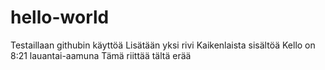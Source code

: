 # hello-world
Testaillaan githubin käyttöä
Lisätään yksi rivi
Kaikenlaista sisältöä
Kello on 8:21 lauantai-aamuna
Tämä riittää tältä erää
